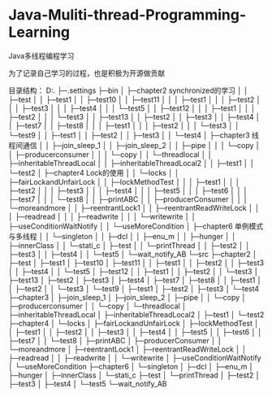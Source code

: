 # Java-Muliti-thread-Programming-Learning
Java多线程编程学习

为了记录自己学习的过程，也是积极为开源做贡献

目录结构：
D:.
├─.settings
├─bin
│  ├─chapter2 synchronized的学习
│  │  ├─test
│  │  ├─test1
│  │  ├─test10
│  │  ├─test11
│  │  │  ├─test1
│  │  │  ├─test2
│  │  │  ├─test3
│  │  │  ├─test4
│  │  │  └─test5
│  │  ├─test12
│  │  │  ├─test1
│  │  │  ├─test2
│  │  │  └─test3
│  │  ├─test13
│  │  ├─test2
│  │  ├─test3
│  │  ├─test4
│  │  ├─test7
│  │  ├─test8
│  │  │  ├─test1
│  │  │  ├─test2
│  │  │  └─test3
│  │  └─test9
│  │      ├─test1
│  │      ├─test2
│  │      ├─test3
│  │      └─test4
│  ├─chapter3 线程间通信
│  │  ├─join_sleep_1
│  │  ├─join_sleep_2
│  │  ├─pipe
│  │  │  └─copy
│  │  ├─producerconsumer
│  │  │  └─copy
│  │  └─threadlocal
│  │      ├─inheritableThreadLocal
│  │      ├─inheritableThreadLocal2
│  │      ├─test1
│  │      └─test2
│  ├─chapter4 Lock的使用
│  │  └─locks
│  │      ├─fairLockandUnfairLock
│  │      ├─lockMethodTest
│  │      │  ├─test1
│  │      │  ├─test2
│  │      │  ├─test3
│  │      │  ├─test4
│  │      │  ├─test5
│  │      │  ├─test6
│  │      │  ├─test7
│  │      │  └─test8
│  │      ├─printABC
│  │      ├─producerConsumer
│  │      │  └─moreandmore
│  │      ├─reentrantLock1
│  │      ├─reentrantReadWriteLock
│  │      │  ├─readread
│  │      │  ├─readwrite
│  │      │  └─writewrite
│  │      ├─useConditionWaitNotify
│  │      └─useMoreCondition
│  ├─chapter6 单例模式与多线程
│  │  └─singleton
│  │      ├─dcl
│  │      ├─enu_m
│  │      ├─hunger
│  │      ├─innerClass
│  │      └─stati_c
│  ├─test
│  │  └─printThread
│  │      ├─test2
│  │      ├─test3
│  │      ├─test4
│  │      └─test5
│  └─wait_notify_AB
└─src
    ├─chapter2
    │  ├─test
    │  ├─test1
    │  ├─test10
    │  ├─test11
    │  │  ├─test1
    │  │  ├─test2
    │  │  ├─test3
    │  │  ├─test4
    │  │  └─test5
    │  ├─test12
    │  │  ├─test1
    │  │  ├─test2
    │  │  └─test3
    │  ├─test13
    │  ├─test2
    │  ├─test3
    │  ├─test4
    │  ├─test7
    │  ├─test8
    │  │  ├─test1
    │  │  ├─test2
    │  │  └─test3
    │  └─test9
    │      ├─test1
    │      ├─test2
    │      ├─test3
    │      └─test4
    ├─chapter3
    │  ├─join_sleep_1
    │  ├─join_sleep_2
    │  ├─pipe
    │  │  └─copy
    │  ├─producerconsumer
    │  │  └─copy
    │  └─threadlocal
    │      ├─inheritableThreadLocal
    │      ├─inheritableThreadLocal2
    │      ├─test1
    │      └─test2
    ├─chapter4
    │  └─locks
    │      ├─fairLockandUnfairLock
    │      ├─lockMethodTest
    │      │  ├─test1
    │      │  ├─test2
    │      │  ├─test3
    │      │  ├─test4
    │      │  ├─test5
    │      │  ├─test6
    │      │  ├─test7
    │      │  └─test8
    │      ├─printABC
    │      ├─producerConsumer
    │      │  └─moreandmore
    │      ├─reentrantLock1
    │      ├─reentrantReadWriteLock
    │      │  ├─readread
    │      │  ├─readwrite
    │      │  └─writewrite
    │      ├─useConditionWaitNotify
    │      └─useMoreCondition
    ├─chapter6
    │  └─singleton
    │      ├─dcl
    │      ├─enu_m
    │      ├─hunger
    │      ├─innerClass
    │      └─stati_c
    ├─test
    │  └─printThread
    │      ├─test2
    │      ├─test3
    │      ├─test4
    │      └─test5
    └─wait_notify_AB

